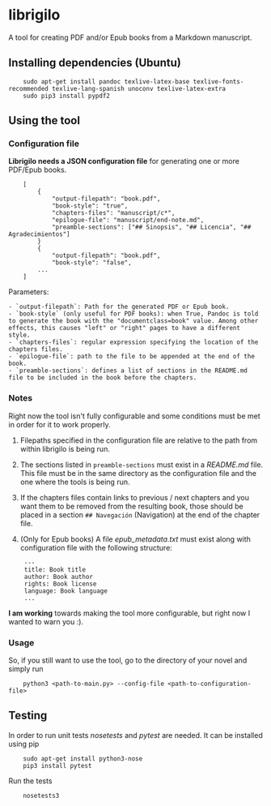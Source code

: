 # librigilo

A tool for creating PDF and/or Epub books from a Markdown manuscript.

## Installing dependencies (Ubuntu)

        sudo apt-get install pandoc texlive-latex-base texlive-fonts-recommended texlive-lang-spanish unoconv texlive-latex-extra
        sudo pip3 install pypdf2


## Using the tool

### Configuration file

**Librigilo needs a JSON configuration file** for generating one or more PDF/Epub books.

        [
            {
                "output-filepath": "book.pdf",
                "book-style": "true",
                "chapters-files": "manuscript/c*",
                "epilogue-file": "manuscript/end-note.md",
                "preamble-sections": ["## Sinopsis", "## Licencia", "## Agradecimientos"]
            }
            {
                "output-filepath": "book.pdf",
                "book-style": "false",
            ...
        ]

Parameters:

    - `output-filepath`: Path for the generated PDF or Epub book.
    - `book-style` (only useful for PDF books): when True, Pandoc is told to generate the book with the "documentclass=book" value. Among other effects, this causes "left" or "right" pages to have a different style.
    - `chapters-files`: regular expression specifying the location of the chapters files.
    - `epilogue-file`: path to the file to be appended at the end of the book.
    - `preamble-sections`: defines a list of sections in the README.md file to be included in the book before the chapters.


### Notes

Right now the tool isn't fully configurable and some conditions must be met in order for it to work properly.

1. Filepaths specified in the configuration file are relative to the path from within librigilo is being run.
2. The sections listed in `preamble-sections` must exist in a *README.md* file. This file must be in the same directory as the configuration file and the one where the tools is being run.
3. If the chapters files contain links to previous / next chapters and you want them to be removed from the resulting book, those should be placed in a section `## Navegación` (Navigation) at the end of the chapter file.
4. (Only for Epub books) A file *epub_metadata.txt* must exist along with configuration file with the following structure:

        ---
        title: Book title
        author: Book author
        rights: Book license
        language: Book language
        ...

**I am working** towards making the tool more configurable, but right now I wanted to warn you :).

### Usage

So, if you still want to use the tool, go to the directory of your novel and simply run

        python3 <path-to-main.py> --config-file <path-to-configuration-file>

## Testing

In order to run unit tests *nosetests* and *pytest* are needed. It can be installed using pip

        sudo apt-get install python3-nose
        pip3 install pytest
        

Run the tests

        nosetests3

